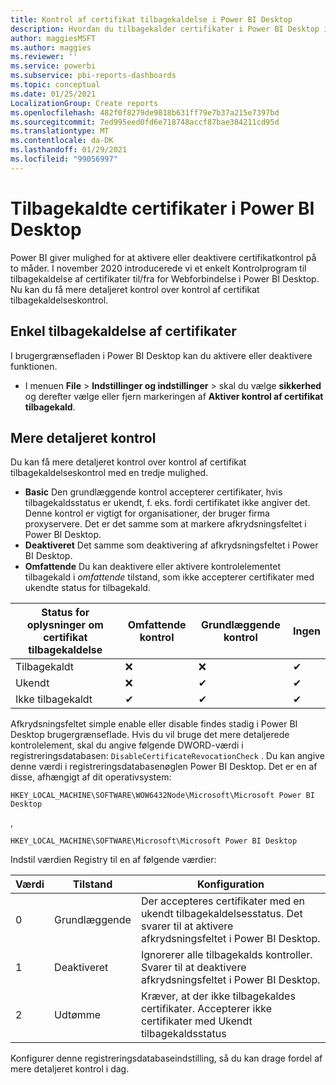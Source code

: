 ```yaml
---
title: Kontrol af certifikat tilbagekaldelse i Power BI Desktop
description: Hvordan du tilbagekalder certifikater i Power BI Desktop i BRUGERGRÆNSEFLADEN og i registreringsdatabasen
author: maggiesMSFT
ms.author: maggies
ms.reviewer: ''
ms.service: powerbi
ms.subservice: pbi-reports-dashboards
ms.topic: conceptual
ms.date: 01/25/2021
LocalizationGroup: Create reports
ms.openlocfilehash: 482f0f8279de9818b631ff79e7b37a215e7397bd
ms.sourcegitcommit: 7ed995eed0fd6e718748accf87bae384211cd95d
ms.translationtype: MT
ms.contentlocale: da-DK
ms.lasthandoff: 01/29/2021
ms.locfileid: "99056997"
---
```

# <a name="certificate-revocation-in-power-bi-desktop"></a>Tilbagekaldte certifikater i Power BI Desktop

Power BI giver mulighed for at aktivere eller deaktivere certifikatkontrol på to måder. I november 2020 introducerede vi et enkelt Kontrolprogram til tilbagekaldelse af certifikater til/fra for Webforbindelse i Power BI Desktop. Nu kan du få mere detaljeret kontrol over kontrol af certifikat tilbagekaldelseskontrol.

## <a name="simple-certificate-revocation"></a>Enkel tilbagekaldelse af certifikater

I brugergrænsefladen i Power BI Desktop kan du aktivere eller deaktivere funktionen.

- I menuen **File** > **Indstillinger og indstillinger**  >  skal du vælge **sikkerhed** og derefter vælge eller fjern markeringen af **Aktiver kontrol af certifikat tilbagekald**.

## <a name="more-fine-grained-control"></a>Mere detaljeret kontrol

Du kan få mere detaljeret kontrol over kontrol af certifikat tilbagekaldelseskontrol med en tredje mulighed. 

- **Basic**  Den grundlæggende kontrol accepterer certifikater, hvis tilbagekaldsstatus er ukendt, f. eks. fordi certifikatet ikke angiver det. Denne kontrol er vigtigt for organisationer, der bruger firma proxyservere. Det er det samme som at markere afkrydsningsfeltet i Power BI Desktop.
- **Deaktiveret** Det samme som deaktivering af afkrydsningsfeltet i Power BI Desktop.
- **Omfattende** Du kan deaktivere eller aktivere kontrolelementet tilbagekald i *omfattende* tilstand, som ikke accepterer certifikater med ukendte status for tilbagekald. 


|Status for oplysninger om certifikat tilbagekaldelse | Omfattende kontrol | Grundlæggende kontrol | Ingen |
|---------|---------|---------|---------|
|Tilbagekaldt     |  ❌  | ❌  | ✔   |
|Ukendt  |  ❌    |  ✔   |    ✔  |
|Ikke tilbagekaldt  | ✔  |    ✔ |    ✔  |

Afkrydsningsfeltet simple enable eller disable findes stadig i Power BI Desktop brugergrænseflade. Hvis du vil bruge det mere detaljerede kontrolelement, skal du angive følgende DWORD-værdi i registreringsdatabasen: `DisableCertificateRevocationCheck` . Du kan angive denne værdi i registreringsdatabasenøglen Power BI Desktop. Det er en af disse, afhængigt af dit operativsystem:

```
HKEY_LOCAL_MACHINE\SOFTWARE\WOW6432Node\Microsoft\Microsoft Power BI Desktop
```

,

```
HKEY_LOCAL_MACHINE\SOFTWARE\Microsoft\Microsoft Power BI Desktop
```

Indstil værdien Registry til en af følgende værdier: 

|Værdi  |Tilstand  |Konfiguration  |
|---------|---------|---------|
|0     | Grundlæggende   | Der accepteres certifikater med en ukendt tilbagekaldelsesstatus. Det svarer til at aktivere afkrydsningsfeltet i Power BI Desktop. |
|1     | Deaktiveret  | Ignorerer alle tilbagekalds kontroller. Svarer til at deaktivere afkrydsningsfeltet i Power BI Desktop.  |
|2     | Udtømme  |  Kræver, at der ikke tilbagekaldes certifikater. Accepterer ikke certifikater med Ukendt tilbagekaldsstatus |

Konfigurer denne registreringsdatabaseindstilling, så du kan drage fordel af mere detaljeret kontrol i dag.